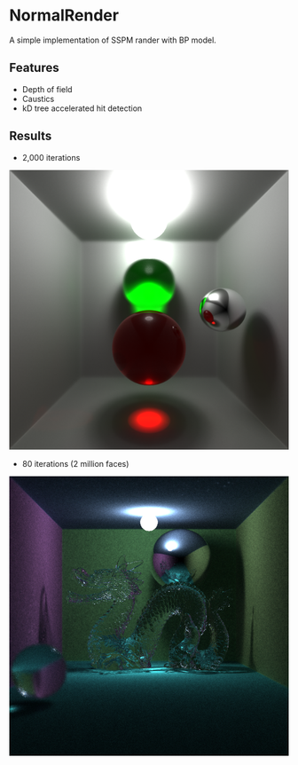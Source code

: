 # NormalRender

A simple implementation of SSPM rander with BP model.

## Features

- Depth of field
- Caustics
- kD tree accelerated hit detection

## Results

- 2,000 iterations

![](./sample_0.bmp)

- 80 iterations (2 million faces)

![](./sample_1.bmp)
